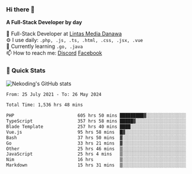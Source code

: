 ### Hi there 👋

**A Full-Stack Developer by day**

🔭 Full-Stack Developer at [Lintas Media Danawa](https://www.lintasmediadanawa.com/)  
⚙️ I use daily: `.php, .js, .ts, .html, .css, .jsx, .vue`  
🌱 Currently learning `.go, .java`  
📫 How to reach me: [Discord](https://discordapp.com/users/984448732999327766)  [Facebook](https://fb.me/tyvandi)  

### 🚀 Quick Stats  

![Nekoding's GitHub stats](https://github-readme-stats.vercel.app/api?username=nekoding&show_icons=true)

<!--START_SECTION:waka-->

```txt
From: 25 July 2021 - To: 26 May 2024

Total Time: 1,536 hrs 48 mins

PHP                        605 hrs 50 mins █████████▓░░░░░░░░░░░░░░░   38.77 %
TypeScript                 357 hrs 58 mins █████▓░░░░░░░░░░░░░░░░░░░   22.91 %
Blade Template             257 hrs 40 mins ████░░░░░░░░░░░░░░░░░░░░░   16.49 %
Vue.js                     95 hrs 58 mins  █▓░░░░░░░░░░░░░░░░░░░░░░░   06.14 %
Bash                       37 hrs 50 mins  ▓░░░░░░░░░░░░░░░░░░░░░░░░   02.42 %
Go                         33 hrs 21 mins  ▓░░░░░░░░░░░░░░░░░░░░░░░░   02.13 %
Other                      25 hrs 46 mins  ▒░░░░░░░░░░░░░░░░░░░░░░░░   01.65 %
JavaScript                 25 hrs 4 mins   ▒░░░░░░░░░░░░░░░░░░░░░░░░   01.60 %
Nim                        16 hrs          ▒░░░░░░░░░░░░░░░░░░░░░░░░   01.02 %
Markdown                   15 hrs 31 mins  ▒░░░░░░░░░░░░░░░░░░░░░░░░   00.99 %
```

<!--END_SECTION:waka-->

<!--
**nekoding/nekoding** is a ✨ _special_ ✨ repository because its `README.md` (this file) appears on your GitHub profile.

Here are some ideas to get you started:

- 🔭 I’m currently working on ...
- 🌱 I’m currently learning ...
- 👯 I’m looking to collaborate on ...
- 🤔 I’m looking for help with ...
- 💬 Ask me about ...
- 📫 How to reach me: ...
- 😄 Pronouns: ...
- ⚡ Fun fact: ...
-->
